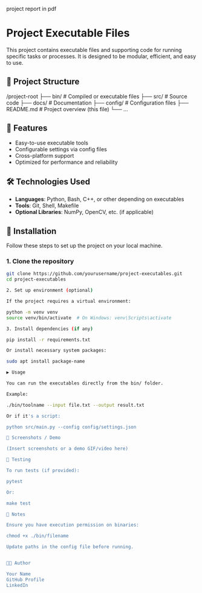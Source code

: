 project report in pdf 
# Project Executable Files

This project contains executable files and supporting code for running specific tasks or processes. It is designed to be modular, efficient, and easy to use.

## 📁 Project Structure

/project-root ├── bin/                 # Compiled or executable files ├── src/                 # Source code ├── docs/                # Documentation ├── config/              # Configuration files ├── README.md            # Project overview (this file) └── ...

## 🚀 Features

- Easy-to-use executable tools
- Configurable settings via config files
- Cross-platform support
- Optimized for performance and reliability

## 🛠️ Technologies Used

- **Languages**: Python, Bash, C++, or other depending on executables
- **Tools**: Git, Shell, Makefile
- **Optional Libraries**: NumPy, OpenCV, etc. (if applicable)

## 🔧 Installation

Follow these steps to set up the project on your local machine.

### 1. Clone the repository

```bash
git clone https://github.com/yourusername/project-executables.git
cd project-executables

2. Set up environment (optional)

If the project requires a virtual environment:

python -m venv venv
source venv/bin/activate  # On Windows: venv\Scripts\activate

3. Install dependencies (if any)

pip install -r requirements.txt

Or install necessary system packages:

sudo apt install package-name

▶️ Usage

You can run the executables directly from the bin/ folder.

Example:

./bin/toolname --input file.txt --output result.txt

Or if it's a script:

python src/main.py --config config/settings.json

📸 Screenshots / Demo

(Insert screenshots or a demo GIF/video here)

🧪 Testing

To run tests (if provided):

pytest

Or:

make test

📌 Notes

Ensure you have execution permission on binaries:

chmod +x ./bin/filename

Update paths in the config file before running.


🧑‍💻 Author

Your Name
GitHub Profile
LinkedIn
